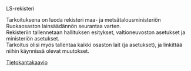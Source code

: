 LS-rekisteri  
  
Tarkoituksena on luoda rekisteri maa- ja metsätalousministeriön Ruokaosaston lainsäädännön seurantaa varten.  
Rekisteriin tallennetaan hallituksen esitykset, valtioneuvoston asetukset ja ministeriön asetukset.  
Tarkoitus olisi myös tallentaa kaikki osaston lait (ja asetukset), ja linkittää niihin käynnissä olevat muutokset.  
  
  

[Tietokantakaavio](https://github.com/Themis1/LS-rekisteri/blob/master/LS-rekisteri_kaavio.png)
